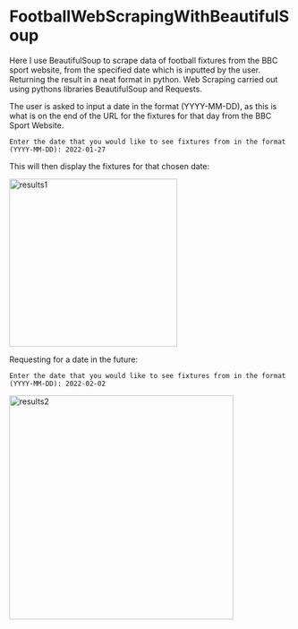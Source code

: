 # FootballWebScrapingWithBeautifulSoup
Here I use BeautifulSoup to scrape data of football fixtures from the BBC sport website, from the specified date which is inputted by the user. Returning the result in a neat format in python. Web Scraping carried out using pythons libraries BeautifulSoup and Requests.

The user is asked to input a date in the format (YYYY-MM-DD), as this is what is on the end of the URL for the fixtures for that day from the BBC Sport Website.

```Enter the date that you would like to see fixtures from in the format (YYYY-MM-DD): 2022-01-27```

This will then display the fixtures for that chosen date:

<img width="300" alt="results1" src="https://user-images.githubusercontent.com/53832520/151462403-6f8307ad-b7cc-42de-9212-04a48642265c.png">

Requesting for a date in the future:

```Enter the date that you would like to see fixtures from in the format (YYYY-MM-DD): 2022-02-02```

<img width="400" alt="results2" src="https://user-images.githubusercontent.com/53832520/151462760-d7cdec04-c881-48fa-9b07-0051409368ee.png">

